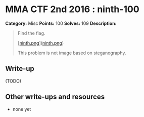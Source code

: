 # MMA CTF 2nd 2016 : ninth-100

**Category:** Misc
**Points:** 100
**Solves:** 109
**Description:**

> Find the flag.
> 
> 
> [[ninth.png](./ninth.png)]([ninth.png](./ninth.png))
> 
> 
> This problem is not image based on steganography.


## Write-up

(TODO)

## Other write-ups and resources

* none yet
